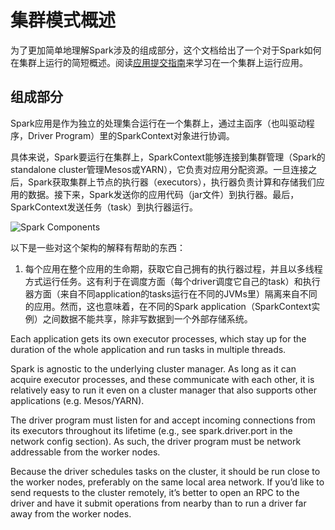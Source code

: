 
# 集群模式概述

为了更加简单地理解Spark涉及的组成部分，这个文档给出了一个对于Spark如何在集群上运行的简短概述。阅读[应用提交指南](http://spark.apache.org/docs/2.0.1/submitting-applications.html)来学习在一个集群上运行应用。

组成部分
---

Spark应用是作为独立的处理集合运行在一个集群上，通过主函序（也叫驱动程序，Driver Program）里的SparkContext对象进行协调。


具体来说，Spark要运行在集群上，SparkContext能够连接到集群管理（Spark的standalone cluster管理Mesos或YARN），它负责对应用分配资源。一旦连接之后，Spark获取集群上节点的执行器（executors），执行器负责计算和存储我们应用的数据。接下来，Spark发送你的应用代码（jar文件）到执行器。最后，SparkContext发送任务（task）到执行器运行。


![Spark Components](http://spark.apache.org/docs/2.0.1/img/cluster-overview.png)

以下是一些对这个架构的解释有帮助的东西：

1. 每个应用在整个应用的生命期，获取它自己拥有的执行器过程，并且以多线程方式运行任务。这有利于在调度方面（每个driver调度它自己的task）和执行器方面（来自不同application的tasks运行在不同的JVMs里）隔离来自不同的应用。然而，这也意味着，在不同的Spark application（SparkContext实例）之间数据不能共享，除非写数据到一个外部存储系统。

Each application gets its own executor processes, which stay up for the duration of the whole application and run tasks in multiple threads.

Spark is agnostic to the underlying cluster manager. As long as it can acquire executor processes, and these communicate with each other, it is relatively easy to run it even on a cluster manager that also supports other applications (e.g. Mesos/YARN).

The driver program must listen for and accept incoming connections from its executors throughout its lifetime (e.g., see spark.driver.port in the network config section). As such, the driver program must be network addressable from the worker nodes.

Because the driver schedules tasks on the cluster, it should be run close to the worker nodes, preferably on the same local area network. If you’d like to send requests to the cluster remotely, it’s better to open an RPC to the driver and have it submit operations from nearby than to run a driver far away from the worker nodes.
